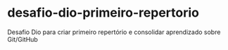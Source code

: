 # desafio-dio-primeiro-repertorio
Desafio Dio para criar primeiro repertório e consolidar aprendizado sobre Git/GitHub
